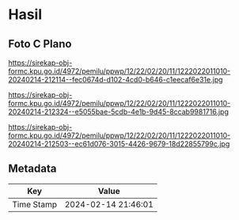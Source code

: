 # Hasil

## Foto C Plano

https://sirekap-obj-formc.kpu.go.id/4972/pemilu/ppwp/12/22/02/20/11/1222022011010-20240214-212114--fec0674d-d102-4cd0-b646-c1eecaf6e31e.jpg

https://sirekap-obj-formc.kpu.go.id/4972/pemilu/ppwp/12/22/02/20/11/1222022011010-20240214-212324--e5055bae-5cdb-4e1b-9d45-8ccab9981716.jpg

https://sirekap-obj-formc.kpu.go.id/4972/pemilu/ppwp/12/22/02/20/11/1222022011010-20240214-212503--ec61d076-3015-4426-9679-18d22855799c.jpg


## Metadata

| Key        | Value               |
| ---------- | ------------------- |
| Time Stamp | 2024-02-14 21:46:01 |



